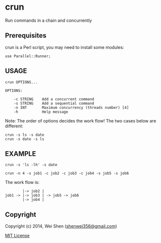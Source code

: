 crun
====

Run commands in a chain and concurrently


Prerequisites
-------------

crun is a Perl script, you may need to install some modules:

    use Parallel::Runner;


USAGE
-----
   
    crun OPTIONS...

    OPTIONS:

        -c STRING    Add a concurrent command
        -s STRING    Add a sequential command
        -n INT       Maximum concurrency (threads number) [4]
        -h           Help message
        
Note: The order of options decides the work flow! The two cases below are different:
    
    crun -s ls -s date
    crun -s date -s ls

EXAMPLE
-------

    crun -s 'ls -lh' -s date
    
    crun -n 4 -s job1 -c job2 -c job3 -c job4 -s job5 -s job6

The work flow is:

            |-> job2 |  
    job1 -> |-> job3 | -> job5 -> job6
            |-> job4 |


Copyright
--------

Copyright (c) 2014, Wei Shen (shenwei356@gmail.com)


[MIT License](https://github.com/shenwei356/crun/blob/master/LICENSE)